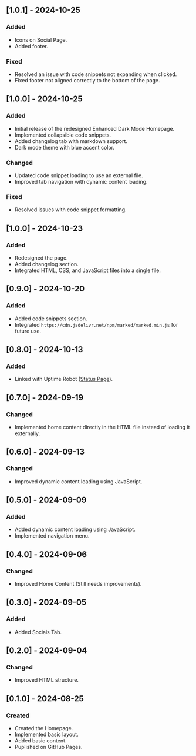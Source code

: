 ## [1.0.1] - 2024-10-25

### Added
- Icons on Social Page.
- Added footer.

### Fixed
- Resolved an issue with code snippets not expanding when clicked.
- Fixed footer not aligned correctly to the bottom of the page.

## [1.0.0] - 2024-10-25

### Added
- Initial release of the redesigned Enhanced Dark Mode Homepage.
- Implemented collapsible code snippets.
- Added changelog tab with markdown support.
- Dark mode theme with blue accent color.

### Changed
- Updated code snippet loading to use an external file.
- Improved tab navigation with dynamic content loading.

### Fixed
- Resolved issues with code snippet formatting.

## [1.0.0] - 2024-10-23

### Added
- Redesigned the page.
- Added changelog section.
- Integrated HTML, CSS, and JavaScript files into a single file.

## [0.9.0] - 2024-10-20

### Added
- Added code snippets section.
- Integrated `https://cdn.jsdelivr.net/npm/marked/marked.min.js` for future use.

## [0.8.0] - 2024-10-13

### Added
- Linked with Uptime Robot ([Status Page](https://stats.uptimerobot.com/1bM6OM4pTN)).

## [0.7.0] - 2024-09-19

### Changed
-  Implemented home content directly in the HTML file instead of loading it externally.

## [0.6.0] - 2024-09-13

### Changed
- Improved dynamic content loading using JavaScript.

## [0.5.0] - 2024-09-09

### Added
- Added dynamic content loading using JavaScript.
- Implemented navigation menu.

## [0.4.0] - 2024-09-06

### Changed
- Improved Home Content (Still needs improvements).

## [0.3.0] - 2024-09-05

### Added
- Added Socials Tab.

## [0.2.0] - 2024-09-04

### Changed
- Improved HTML structure.

## [0.1.0] - 2024-08-25

### Created
- Created the Homepage.
- Implemented basic layout.
- Added basic content.
- Puplished on GitHub Pages.
